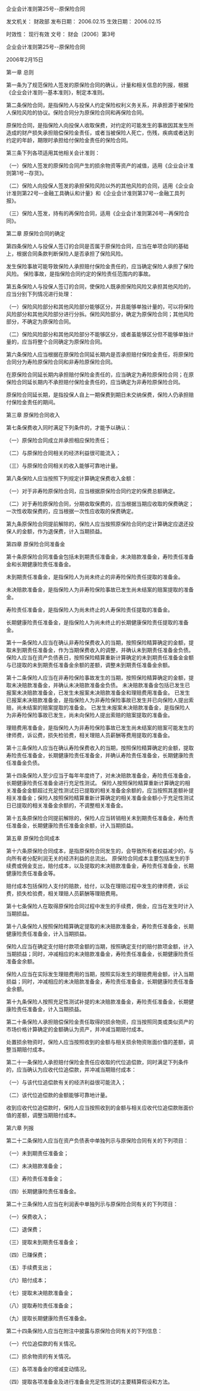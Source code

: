 
	
		
	
企业会计准则第25号--原保险合同
	
	
发文机关：	财政部
发布日期：	2006.02.15
生效日期：	2006.02.15
	
时效性：	现行有效
文号：	财会〔2006〕第3号
	
	

	
	

	
	

企业会计准则第25号--原保险合同

2006年2月15日

第一章 总则

第一条为了规范保险人签发的原保险合同的确认，计量和相关信息的列报，根据《企业会计准则--基本准则》，制定本准则。

第二条保险合同，是指保险人与投保人约定保险权利义务关系，并承担源于被保险人保险风险的协议。保险合同分为原保险合同和再保险合同。

原保险合同，是指保险人向投保人收取保费，对约定的可能发生的事故因其发生所造成的财产损失承担赔偿保险金责任，或者当被保险人死亡，伤残，疾病或者达到约定的年龄，期限时承担给付保险金责任的保险合同。

第三条下列各项适用其他相关会计准则：

（一）保险人签发的原保险合同产生的损余物资等资产的减值，适用《企业会计准则第1号--存货》。

（二）保险人向投保人签发的承担保险风险以外的其他风险的合同，适用《企业会计准则第22号--金融工具确认和计量》和《企业会计准则第37号--金融工具列报》。

（三）保险人签发，持有的再保险合同，适用《企业会计准则第26号--再保险合同》。

第二章 原保险合同的确定

第四条保险人与投保人签订的合同是否属于原保险合同，应当在单项合同的基础上，根据合同条款判断保险人是否承担了保险风险。

发生保险事故可能导致保险人承担赔付保险金责任的，应当确定保险人承担了保险风险。 保险事故，是指保险合同约定的保险责任范围内的事故。

第五条保险人与投保人签订的合同，使保险人既承担保险风险又承担其他风险的，应当分别下列情况进行处理：

（一）保险风险部分和其他风险部分能够区分，并且能够单独计量的，可以将保险风险部分和其他风险部分进行分拆。保险风险部分，确定为原保险合同；其他风险部分，不确定为原保险合同。

（二）保险风险部分和其他风险部分不能够区分，或者虽能够区分但不能够单独计量的，应当将整个合同确定为原保险合同。

第六条保险人应当根据在原保险合同延长期内是否承担赔付保险金责任，将原保险合同分为寿险原保险合同和非寿险原保险合同。

在原保险合同延长期内承担赔付保险金责任的，应当确定为寿险原保险合同；在原保险合同延长期内不承担赔付保险金责任的，应当确定为非寿险原保险合同。

原保险合同延长期，是指投保人自上一期保费到期日未交纳保费，保险人仍承担赔付保险金责任的期间。

第三章 原保险合同收入

第七条保费收入同时满足下列条件的，才能予以确认：

（一）原保险合同成立并承担相应保险责任；

（二）与原保险合同相关的经济利益很可能流入；

（三）与原保险合同相关的收入能够可靠地计量。

第八条保险人应当按照下列规定计算确定保费收入金额：

（一）对于非寿险原保险合同，应当根据原保险合同约定的保费总额确定。

（二）对于寿险原保险合同，分期收取保费的，应当根据当期应收取的保费确定；一次性收取保费的，应当根据一次性应收取的保费确定。

第九条原保险合同提前解除的，保险人应当按照原保险合同约定计算确定应退还投保人的金额，作为退保费，计入当期损益。

第四章 原保险合同准备金

第十条原保险合同准备金包括未到期责任准备金，未决赔款准备金，寿险责任准备金和长期健康险责任准备金。

未到期责任准备金，是指保险人为尚未终止的非寿险保险责任提取的准备金。

未决赔款准备金，是指保险人为非寿险保险事故已发生尚未结案的赔案提取的准备金。

寿险责任准备金，是指保险人为尚未终止的人寿保险责任提取的准备金。

长期健康险责任准备金，是指保险人为尚未终止的长期健康保险责任提取的准备金。

第十一条保险人应当在确认非寿险保费收入的当期，按照保险精算确定的金额，提取未到期责任准备金，作为当期保费收入的调整，并确认未到期责任准备金负债。 保险人应当在资产负债表日，按照保险精算重新计算确定的未到期责任准备金金额与已提取的未到期责任准备金余额的差额，调整未到期责任准备金余额。

第十二条保险人应当在非寿险保险事故发生的当期，按照保险精算确定的金额，提取未决赔款准备金，并确认未决赔款准备金负债。 未决赔款准备金包括已发生已报案未决赔款准备金，已发生未报案未决赔款准备金和理赔费用准备金。 已发生已报案未决赔款准备金，是指保险人为非寿险保险事故已发生并已向保险人提出索赔，尚未结案的赔案提取的准备金。 已发生未报案未决赔款准备金，是指保险人为非寿险保险事故已发生，尚未向保险人提出索赔的赔案提取的准备金。

理赔费用准备金，是指保险人为非寿险保险事故已发生尚未结案的赔案可能发生的律师费，诉讼费，损失检验费，相关理赔人员薪酬等费用提取的准备金。

第十三条保险人应当在确认寿险保费收入的当期，按照保险精算确定的金额，提取寿险责任准备金，长期健康险责任准备金，并确认寿险责任准备金，长期健康险责任准备金负债。

第十四条保险人至少应当于每年年度终了，对未决赔款准备金，寿险责任准备金，长期健康险责任准备金进行充足性测试。 保险人按照保险精算重新计算确定的相关准备金金额超过充足性测试日已提取的相关准备金余额的，应当按照其差额补提相关准备金；保险人按照保险精算重新计算确定的相关准备金金额小于充足性测试日已提取的相关准备金余额的，不调整相关准备金。

第十五条原保险合同提前解除的，保险人应当转销相关未到期责任准备金，寿险责任准备金，长期健康险责任准备金余额，计入当期损益。

第五章 原保险合同成本

第十六条原保险合同成本，是指原保险合同发生的，会导致所有者权益减少的，与向所有者分配利润无关的经济利益的总流出。 原保险合同成本主要包括发生的手续费或佣金支出，赔付成本，以及提取的未决赔款准备金，寿险责任准备金，长期健康险责任准备金等。

赔付成本包括保险人支付的赔款，给付，以及在理赔过程中发生的律师费，诉讼费，损失检验费，相关理赔人员薪酬等理赔费用。

第十七条保险人在取得原保险合同过程中发生的手续费，佣金，应当在发生时计入当期损益。

第十八条保险人按照保险精算确定提取的未决赔款准备金，寿险责任准备金，长期健康险责任准备金，计入当期损益。

保险人应当在确定支付赔付款项金额的当期，按照确定支付的赔付款项金额，计入当期损益；同时，冲减相应的未决赔款准备金，寿险责任准备金，长期健康险责任准备金余额。

保险人应当在实际发生理赔费用的当期，按照实际发生的理赔费用金额，计入当期损益；同时，冲减相应的未决赔款准备金，寿险责任准备金，长期健康险责任准备金余额。

第十九条保险人按照充足性测试补提的未决赔款准备金，寿险责任准备金，长期健康险责任准备金，计入当期损益。

第二十条保险人承担赔偿保险金责任取得的损余物资，应当按照同类或类似资产的市场价格计算确定的金额确认为资产，并冲减当期赔付成本。

处置损余物资时，保险人应当按照收到的金额与相关损余物资账面价值的差额，调整当期赔付成本。

第二十一条保险人承担赔付保险金责任应收取的代位追偿款，同时满足下列条件的，应当确认为应收代位追偿款，并冲减当期赔付成本：

（一）与该代位追偿款有关的经济利益很可能流入；

（二）该代位追偿款的金额能够可靠地计量。

收到应收代位追偿款时，保险人应当按照收到的金额与相关应收代位追偿款账面价值的差额，调整当期赔付成本。

第六章 列报

第二十二条保险人应当在资产负债表中单独列示与原保险合同有关的下列项目：

（一）未到期责任准备金；

（二）未决赔款准备金；

（三）寿险责任准备金；

（四）长期健康险责任准备金。

第二十三条保险人应当在利润表中单独列示与原保险合同有关的下列项目：

（一）保费收入；

（二）退保费；

（三）提取未到期责任准备金；

（四）已赚保费；

（五）手续费支出；

（六）赔付成本；

（七）提取未决赔款准备金；

（八）提取寿险责任准备金；

（九）提取长期健康险责任准备金。

第二十四条保险人应当在附注中披露与原保险合同有关的下列信息：

（一）代位追偿款的有关情况。

（二）损余物资的有关情况。

（三）各项准备金的增减变动情况。

（四）提取各项准备金及进行准备金充足性测试的主要精算假设和方法。
